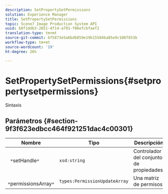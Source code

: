 ```yaml
---
description: SetPropertySetPermissions
solution: Experience Manager
title: SetPropertySetPermissions
topic: Scene7 Image Production System API
uuid: b0f1ddb3-2051-4f14-a791-f06efcbfaef2
translation-type: tm+mt
source-git-commit: bf5873e5a6bdb859e19b15584ba85e9c106f853b
workflow-type: tm+mt
source-wordcount: '19'
ht-degree: 26%

---
```



# SetPropertySetPermissions{#setpropertysetpermissions}

Sintaxis

## Parámetros {#section-9f3f623edbcc464f921251dac4c00301}

| Nombre | Tipo | Descripción |
|---|---|---|
| ` *`setHandle`*` | `xsd:string` | Controlador del conjunto de propiedades. |
| ` *`permissionsArray`*` | `types:PermissionUpdateArray` | Una matriz de permisos. |


